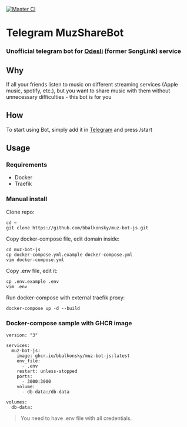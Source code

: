 [![Master CI](https://github.com/bbalkonsky/muz-bot-js/actions/workflows/master.yml/badge.svg)](https://github.com/bbalkonsky/muz-bot-js/actions/workflows/master.yml)
# Telegram MuzShareBot
### Unofficial telegram bot for [Odesli](https://odesli.co) (former SongLink) service

## Why

If all your friends listen to music on different streaming services (Apple music, spotify, etc.), but you want to share music with them without unnecessary difficulties - this bot is for you

## How

To start using Bot, simply add it in [Telegram](http://t.me/muzsharebot) and press /start


## Usage
### Requirements 
* Docker
* Traefik

### Manual install
Clone repo:
```
cd ~
git clone https://github.com/bbalkonsky/muz-bot-js.git
```
Copy docker-compose file, edit domain inside:
```
cd muz-bot-js
cp docker-compose.yml.example docker-compose.yml
vim docker-compose.yml
```
Copy .env file, edit it:
```
cp .env.example .env
vim .env
```
Run docker-compose with external traefik proxy:
```
docker-compose up -d --build
```

### Docker-compose sample with GHCR image
```
version: "3"

services:
  muz-bot-js:
    image: ghcr.io/bbalkonsky/muz-bot-js:latest
    env_file: 
      - .env
    restart: unless-stopped
    ports:
      - 3000:3000
    volume:
      - db-data:/db-data

volumes:
  db-data:
```
> You need to have .env file with all credentials.

